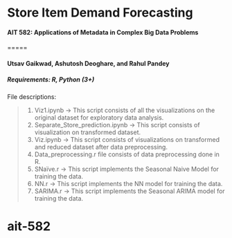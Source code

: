 # Store Item Demand Forecasting
#### AIT 582: Applications of Metadata in Complex Big Data Problems​
=====
#### Utsav Gaikwad, Ashutosh Deoghare, and Rahul Pandey

##### Requirements: R, Python (3+)

File descriptions: 
> 1. Viz1.ipynb -> This script consists of all the visualizations on the original dataset for exploratory data analysis.
> 2. Separate_Store_prediction.ipynb -> This script consists of visualization on transformed dataset.
> 3. Viz.ipynb -> This script consists of visualizations on transformed and reduced dataset after data preprocessing.
> 4. Data_preprocessing.r file consists of data preprocessing done in R.
> 5. SNaïve.r -> This script implements the Seasonal Naive Model for training the data.
> 6. NN.r -> This script implements the NN model for training the data.
> 7. SARIMA.r -> This script implements the Seasonal ARIMA model for training the data.

# ait-582
